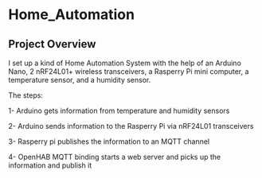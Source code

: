 # Home_Automation

## Project Overview
I set up a kind of Home Automation System with the help of an Arduino Nano, 2 nRF24L01+ wireless transceivers, a Rasperry Pi mini computer, a temperature sensor, and a humidity sensor.

The steps:

1- Arduino gets information from temperature and humidity sensors

2- Arduino sends information to the Rasperry Pi via nRF24L01 transceivers

3- Rasperry pi publishes the information to an MQTT channel

4- OpenHAB MQTT binding starts a web server and picks up the information and publish it
